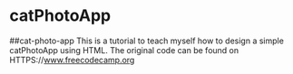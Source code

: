 # catPhotoApp
##cat-photo-app
This is a tutorial to teach myself how to design a simple catPhotoApp using HTML.
The original code can be found on HTTPS://www.freecodecamp.org
